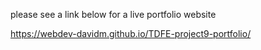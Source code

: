 please see a link below for a live portfolio website

 https://webdev-davidm.github.io/TDFE-project9-portfolio/
